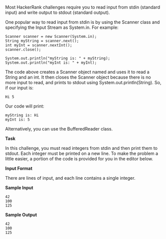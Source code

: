 Most HackerRank challenges require you to read input from stdin (standard input) and write output to stdout (standard output).

One popular way to read input from stdin is by using the Scanner class and specifying the Input Stream as System.in. For example:

```
Scanner scanner = new Scanner(System.in);
String myString = scanner.next();
int myInt = scanner.nextInt();
scanner.close();

System.out.println("myString is: " + myString);
System.out.println("myInt is: " + myInt);
```

The code above creates a Scanner object named  and uses it to read a String and an int. It then closes the Scanner object because there is no more input to read, and prints to stdout using System.out.println(String). So, if our input is:

```
Hi 5
```

Our code will print:

```
myString is: Hi
myInt is: 5
```

Alternatively, you can use the BufferedReader class.

**Task**

In this challenge, you must read  integers from stdin and then print them to stdout. Each integer must be printed on a new line. To make the problem a little easier, a portion of the code is provided for you in the editor below.

**Input Format**

There are  lines of input, and each line contains a single integer.

**Sample Input**
```
42
100
125
```
**Sample Output**
```
42
100
125
```
